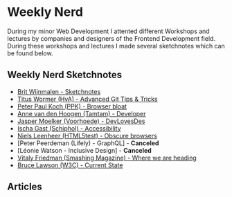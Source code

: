 # Weekly Nerd
During my minor Web Development I attented different Workshops and lectures by companies and designers of the Frontend Development field. During these workshops and lectures I made several sketchnotes which can be found below. 

## Weekly Nerd Sketchnotes

- [Brit Wijnmalen - Sketchnotes](./weekly-nerds/week-1.md)
- [Titus Wormer (HvA) - Advanced Git Tips & Tricks](./weekly-nerds/week-2.md)
- [Peter Paul Koch (PPK) - Browser bloat](./weekly-nerds/week-3.md)
- [Anne van den Hoogen (Tamtam) - Developer](./weekly-nerds/week-4.md)
- [Jasper Moelker (Voorhoede) - DevLovesDes](./weekly-nerds/week-5.md)
- [Ischa Gast (Schiphol) - Accessibility](./weekly-nerds/week-6.md)
- [Niels Leenheer (HTML5test) - Obscure browsers](./weekly-nerds/week-7.md)
- [Peter Peerdeman (Lifely) - GraphQL] - __Canceled__
- [Léonie Watson - Inclusive Design] - __Canceled__
- [Vitaly Friedman (Smashing Magazine) - Where we are heading](./weekly-nerds/week-11.md)
- [Bruce Lawson (W3C) - Current State](./weekly-nerds/week-12.md)

## Articles
